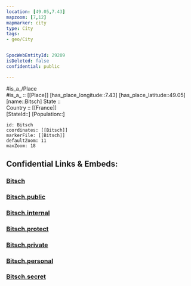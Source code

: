 ```yaml
---
location: [49.05,7.43] 
mapzoom: [7,12] 
mapmarker: city 
type: City
tags:
- geo/City


SpocWebEntityId: 29209
isDeleted: false
confidential: public

---
```

#is_a_/Place  
#is_a_ :: [[Place]] 
[has_place_longitude::7.43] 
[has_place_latitude::49.05] 
[name::Bitsch] 
State ::  
Country :: [[France]]  
[StateId::] 
[Population::] 



```leaflet
id: Bitsch
coordinates: [[Bitsch]] 
markerFile: [[Bitsch]] 
defaultZoom: 11 
maxZoom: 18
```


## Confidential Links & Embeds: 

### [Bitsch](/_Standards/Earth/Continent/Europe/Europe~West/France/regions~France/Grand_Est/departments~Grand_Est/Moselle/communes~Moselle/Sarreguemines/cities~Sarreguemines/Bitsch.md) 

### [Bitsch.public](/_public/Earth/Continent/Europe/Europe~West/France/regions~France/Grand_Est/departments~Grand_Est/Moselle/communes~Moselle/Sarreguemines/cities~Sarreguemines/Bitsch.public.md) 

### [Bitsch.internal](/_internal/Earth/Continent/Europe/Europe~West/France/regions~France/Grand_Est/departments~Grand_Est/Moselle/communes~Moselle/Sarreguemines/cities~Sarreguemines/Bitsch.internal.md) 

### [Bitsch.protect](/_protect/Earth/Continent/Europe/Europe~West/France/regions~France/Grand_Est/departments~Grand_Est/Moselle/communes~Moselle/Sarreguemines/cities~Sarreguemines/Bitsch.protect.md) 

### [Bitsch.private](/_private/Earth/Continent/Europe/Europe~West/France/regions~France/Grand_Est/departments~Grand_Est/Moselle/communes~Moselle/Sarreguemines/cities~Sarreguemines/Bitsch.private.md) 

### [Bitsch.personal](/_personal/Earth/Continent/Europe/Europe~West/France/regions~France/Grand_Est/departments~Grand_Est/Moselle/communes~Moselle/Sarreguemines/cities~Sarreguemines/Bitsch.personal.md) 

### [Bitsch.secret](/_secret/Earth/Continent/Europe/Europe~West/France/regions~France/Grand_Est/departments~Grand_Est/Moselle/communes~Moselle/Sarreguemines/cities~Sarreguemines/Bitsch.secret.md)


